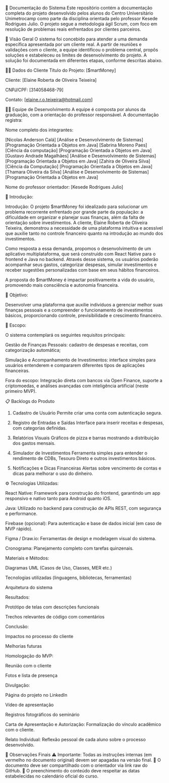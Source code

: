 📘 Documentação do Sistema
Este repositório contém a documentação completa do projeto desenvolvido pelos alunos do Centro Universitário Unimetrocamp como parte da disciplina orientada pelo professor Kesede Rodrigues Julio. O projeto segue a metodologia ágil Scrum, com foco em resolução de problemas reais enfrentados por clientes parceiros.

📌 Visão Geral
O sistema foi concebido para atender a uma demanda específica apresentada por um cliente real. A partir de reuniões e validações com o cliente, a equipe identificou o problema central, propôs soluções e estabeleceu os limites de desenvolvimento do projeto. A solução foi documentada em diferentes etapas, conforme descritas abaixo.

🧑‍💼 Dados do Cliente
Título do Projeto: [$martMoney]

Cliente: [Elaine Roberta de Oliveira Teixeira]

CNPJ/CPF: [314058468-79]

Contato: [elaine.r.o.teixeira@hotmail.com]

👩‍💻 Equipe de Desenvolvimento
A equipe é composta por alunos da graduação, com a orientação do professor responsável. A documentação registra:

Nome completo dos integrantes:

[Nicolas Anderson Calá] [Análise e Desenvolvimento de Sistemas] [Programação Orientada a Objetos em Java]
[Sabrina Moreno Paes] [Ciência da computação] [Programação Orientada a Objetos em Java]
[Gustavo Andrade Magalhães] [Análise e Desenvolvimento de Sistemas] [Programação Orientada a Objetos em Java]
[Zahira de Oliveira Silva] [Ciência da Computação] [Programação Orientada a Objetos em Java]
[Thamara Oliveira da Silva] [Análise e Desenvolvimento de Sistemas] [Programação Orientada a Objetos em Java]


Nome do professor orientador:
[Kesede Rodrigues Julio]

🧭 Introdução:

Introdução: O projeto $martMoney foi idealizado para solucionar um problema recorrente enfrentado por grande parte da população: a dificuldade em organizar e planejar suas finanças, além da falta de orientação sobre investimentos. A cliente, Elaine Roberta de Oliveira Teixeira, demonstrou a necessidade de uma plataforma intuitiva e acessível que auxilie tanto no controle financeiro quanto na introdução ao mundo dos investimentos.

Como resposta a essa demanda, propomos o desenvolvimento de um aplicativo multiplataforma, que será construído com React Native para o frontend e Java no backend. Através desse sistema, os usuários poderão acompanhar seus gastos, categorizar despesas, simular investimentos e receber sugestões personalizadas com base em seus hábitos financeiros.

A proposta do $martMoney é impactar positivamente a vida do usuário, promovendo mais consciência e autonomia financeira.

🎯 Objetivo:

Desenvolver uma plataforma que auxilie indivíduos a gerenciar melhor suas finanças pessoais e a compreender o funcionamento de investimentos básicos, proporcionando controle, previsibilidade e crescimento financeiro.

🧩 Escopo:

O sistema contemplará os seguintes requisitos principais:

Gestão de Finanças Pessoais: cadastro de despesas e receitas, com categorização automática;

Simulação e Acompanhamento de Investimentos: interface simples para usuários entenderem e compararem diferentes tipos de aplicações financeiras.

Fora do escopo: Integração direta com bancos via Open Finance, suporte a criptomoedas, e análises avançadas com inteligência artificial (neste primeiro MVP).

📋 Backlogs do Produto 
1. Cadastro de Usuário
Permite criar uma conta com autenticação segura.

2. Registro de Entradas e Saídas
Interface para inserir receitas e despesas, com categorias definidas.

3. Relatórios Visuais
Gráficos de pizza e barras mostrando a distribuição dos gastos mensais.

4. Simulador de Investimentos
Ferramenta simples para entender o rendimento de CDBs, Tesouro Direto e outros investimentos básicos.

5. Notificações e Dicas Financeiras
Alertas sobre vencimento de contas e dicas para melhorar o uso do dinheiro.

⚙️ Tecnologias Utilizadas:

React Native: Framework para construção do frontend, garantindo um app responsivo e nativo tanto para Android quanto iOS.

Java: Utilizado no backend para construção de APIs REST, com segurança e performance.

Firebase (opcional): Para autenticação e base de dados inicial (em caso de MVP rápido).

Figma / Draw.io: Ferramentas de design e modelagem visual do sistema.



Cronograma: Planejamento completo com tarefas quinzenais.

Materiais e Métodos:

Diagramas UML (Casos de Uso, Classes, MER etc.)

Tecnologias utilizadas (linguagens, bibliotecas, ferramentas)

Arquitetura do sistema

Resultados:

Protótipo de telas com descrições funcionais

Trechos relevantes de código com comentários

Conclusão:

Impactos no processo do cliente

Melhorias futuras

Homologação do MVP:

Reunião com o cliente

Fotos e lista de presença

Divulgação:

Página do projeto no LinkedIn

Vídeo de apresentação

Registros fotográficos do seminário

Carta de Apresentação e Autorização: Formalização do vínculo acadêmico com o cliente.

Relato Individual: Reflexão pessoal de cada aluno sobre o processo desenvolvido.

🧾 Observações Finais
⚠️ Importante: Todas as instruções internas (em vermelho no documento original) devem ser apagadas na versão final.
🔗 O documento deve ser compartilhado com o orientador via link raw do GitHub.
📅 O preenchimento do conteúdo deve respeitar as datas estabelecidas no calendário oficial do curso.
